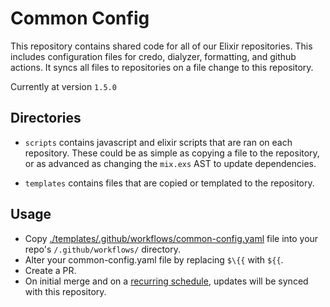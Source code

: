 # Common Config

This repository contains shared code for all of our Elixir repositories. This includes configuration files for credo, dialyzer, formatting, and github actions. It syncs all files to repositories on a file change to this repository.

<!-- {x-release-please-start-version} -->

Currently at version `1.5.0`

<!-- {x-release-please-end} -->

## Directories

- `scripts` contains javascript and elixir scripts that are ran on each repository. These could be as simple as copying a file to the repository, or as advanced as changing the `mix.exs` AST to update dependencies.

- `templates` contains files that are copied or templated to the repository.

## Usage

- Copy [./templates/.github/workflows/common-config.yaml](./templates/.github/workflows/common-config.yaml) file into your repo's `/.github/workflows/` directory.
- Alter your common-config.yaml file by replacing `$\{{` with `${{`.
- Create a PR.
- On initial merge and on a [recurring schedule](./templates/.github/workflows/common-config.yaml#L15), updates will be synced with this repository.
